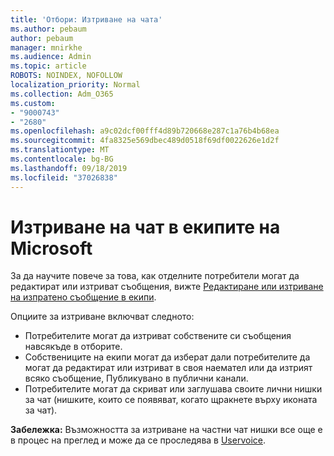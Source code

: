 ```yaml
---
title: 'Отбори: Изтриване на чата'
ms.author: pebaum
author: pebaum
manager: mnirkhe
ms.audience: Admin
ms.topic: article
ROBOTS: NOINDEX, NOFOLLOW
localization_priority: Normal
ms.collection: Adm_O365
ms.custom:
- "9000743"
- "2680"
ms.openlocfilehash: a9c02dcf00fff4d89b720668e287c1a76b4b68ea
ms.sourcegitcommit: 4fa8325e569dbec489d0518f69df0022626e1d2f
ms.translationtype: MT
ms.contentlocale: bg-BG
ms.lasthandoff: 09/18/2019
ms.locfileid: "37026838"
---
```

# <a name="delete-a-chat-in-microsoft-teams"></a>Изтриване на чат в екипите на Microsoft

За да научите повече за това, как отделните потребители могат да редактират или изтриват съобщения, вижте [Редактиране или изтриване на изпратено съобщение в екипи](https://support.office.com/article/5f1fe604-a900-4a07-b8b7-8cf70ed6b263). 

Опциите за изтриване включват следното:

- Потребителите могат да изтриват собствените си съобщения навсякъде в отборите.
- Собствениците на екипи могат да изберат дали потребителите да могат да редактират или изтриват в своя наемател или да изтрият всяко съобщение, Публикувано в публични канали.
- Потребителите могат да скриват или заглушава своите лични нишки за чат (нишките, които се появяват, когато щракнете върху иконата за чат).

**Забележка:** Възможността за изтриване на частни чат нишки все още е в процес на преглед и може да се проследява в [Uservoice](https://microsoftteams.uservoice.com/forums/555103-public/suggestions/33535006-delete-private-chat-threads). 